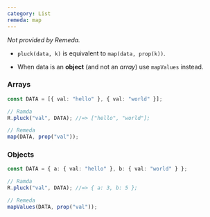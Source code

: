 ```yaml
---
category: List
remeda: map
---
```


_Not provided by Remeda._

- `pluck(data, k)` is equivalent to `map(data, prop(k))`.

- When data is an **object** (and not an _array_) use `mapValues` instead.

### Arrays

```ts
const DATA = [{ val: "hello" }, { val: "world" }];

// Ramda
R.pluck("val", DATA); //=> ["hello", "world"];

// Remeda
map(DATA, prop("val"));
```

### Objects

```ts
const DATA = { a: { val: "hello" }, b: { val: "world" } };

// Ramda
R.pluck("val", DATA); //=> { a: 3, b: 5 };

// Remeda
mapValues(DATA, prop("val"));
```
